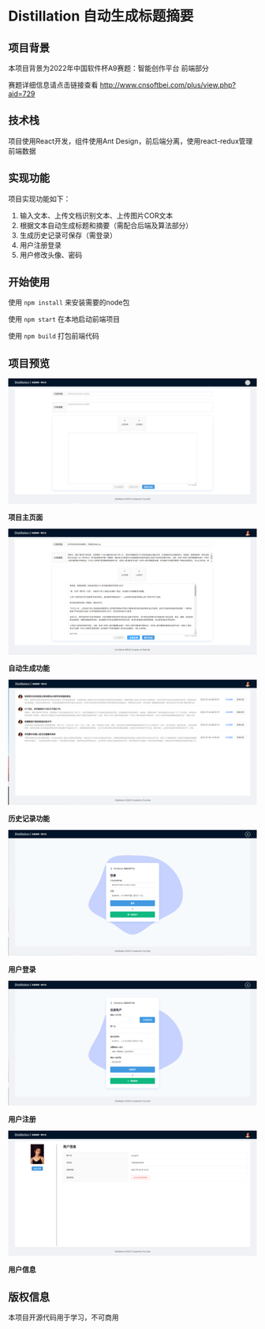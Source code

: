 # Distillation 自动生成标题摘要

## 项目背景
本项目背景为2022年中国软件杯A9赛题：智能创作平台 前端部分

赛题详细信息请点击链接查看 http://www.cnsoftbei.com/plus/view.php?aid=729



## 技术栈
项目使用React开发，组件使用Ant Design，前后端分离，使用react-redux管理前端数据



## 实现功能
项目实现功能如下：
1. 输入文本、上传文档识别文本、上传图片COR文本
2. 根据文本自动生成标题和摘要（需配合后端及算法部分）
3. 生成历史记录可保存（需登录）
4. 用户注册登录
5. 用户修改头像、密码



## 开始使用

使用 `npm install` 来安装需要的node包

使用 `npm start` 在本地启动前端项目

使用 `npm build` 打包前端代码



## 项目预览
![主页面](preview\主页.png)

**项目主页面**

![自动生成功能](preview\自动生成.png)

**自动生成功能**

![历史记录功能](preview\历史记录.png)

**历史记录功能**

![用户登录](preview\登录.png)

**用户登录**

![用户注册](preview\注册.png)

**用户注册**

![用户信息](preview\用户信息.png)

**用户信息**



## 版权信息

本项目开源代码用于学习，不可商用